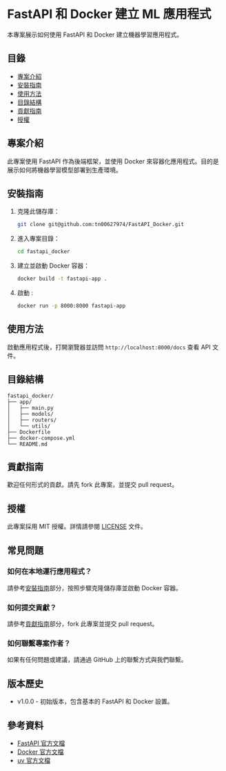 # FastAPI 和 Docker 建立 ML 應用程式

本專案展示如何使用 FastAPI 和 Docker 建立機器學習應用程式。

## 目錄

- [專案介紹](#專案介紹)
- [安裝指南](#安裝指南)
- [使用方法](#使用方法)
- [目錄結構](#目錄結構)
- [貢獻指南](#貢獻指南)
- [授權](#授權)

## 專案介紹

此專案使用 FastAPI 作為後端框架，並使用 Docker 來容器化應用程式。目的是展示如何將機器學習模型部署到生產環境。

## 安裝指南

1. 克隆此儲存庫：
    ```bash
    git clone git@github.com:tn00627974/FastAPI_Docker.git
    ```
2. 進入專案目錄：
    ```bash
    cd fastapi_docker
    ```
3. 建立並啟動 Docker 容器：
    ```bash
    docker build -t fastapi-app .
    ```
4. 啟動 :
    ```bash
    docker run -p 8000:8000 fastapi-app
    ```
    


## 使用方法

啟動應用程式後，打開瀏覽器並訪問 `http://localhost:8000/docs` 查看 API 文件。

## 目錄結構

```plaintext
fastapi_docker/
├── app/
│   ├── main.py
│   ├── models/
│   ├── routers/
│   └── utils/
├── Dockerfile
├── docker-compose.yml
└── README.md
```

## 貢獻指南

歡迎任何形式的貢獻。請先 fork 此專案，並提交 pull request。

## 授權

此專案採用 MIT 授權。詳情請參閱 [LICENSE](LICENSE) 文件。

## 常見問題

### 如何在本地運行應用程式？

請參考[安裝指南](#安裝指南)部分，按照步驟克隆儲存庫並啟動 Docker 容器。

### 如何提交貢獻？

請參考[貢獻指南](#貢獻指南)部分，fork 此專案並提交 pull request。

### 如何聯繫專案作者？

如果有任何問題或建議，請通過 GitHub 上的聯繫方式與我們聯繫。

## 版本歷史

- v1.0.0 - 初始版本，包含基本的 FastAPI 和 Docker 設置。

## 參考資料

- [FastAPI 官方文檔](https://fastapi.tiangolo.com/)
- [Docker 官方文檔](https://docs.docker.com/)
- [uv 官方文檔](https://docs.astral.sh/uv/guides/integration/fastapi/#deployment)





























